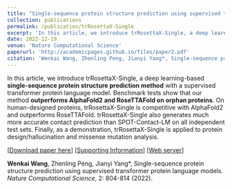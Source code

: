```yaml
---
title: "Single-sequence protein structure prediction using supervised transformer protein language models"
collection: publications
permalink: /publication/trRosettaX-Single
excerpt: 'In this article, we introduce trRosettaX-Single, a deep learning-based **single-sequence protein structure prediction method** with a supervised transformer protein language model. Benchmark tests show that our method **outperforms AlphaFold2 and RoseTTAFold on orphan proteins**. As a demonstration, trRosettaX-Single is applied to protein design/hallucination and missense mutation analysis.'
date: 2022-12-19
venue: 'Nature Computational Science'
paperurl: 'http://academicpages.github.io/files/paper2.pdf'
citation: 'Wenkai Wang, Zhenling Peng, Jianyi Yang*, Single-sequence protein structure prediction using supervised transformer protein language models. _Nature Computational Science_, 2: 804-814 (2022).'
---
```

In this article, we introduce trRosettaX-Single, a deep learning-based **single-sequence protein structure prediction method** with a supervised transformer protein language model. Benchmark tests show that our method **outperforms AlphaFold2 and RoseTTAFold on orphan proteins**. On human-designed proteins, trRosettaX-Single is competitive with AlphaFold2 and outperforms RoseTTAFold. trRosettaX-Single also generates much more accurate contact prediction than SPOT-Contact-LM on all independent test sets. Finally, as a demonstration, trRosettaX-Single is applied to protein design/hallucination and missense mutation analysis.

[[Download paper here](https://yanglab.qd.sdu.edu.cn/papers/Wang_NatureCS_2022.pdf)] [[Supporting Information](https://yanglab.qd.sdu.edu.cn/papers/Wang_NatureCS_2022_SI.pdf)] [[Web server](https://yanglab.qd.sdu.edu.cn/trRosetta/)]

**Wenkai Wang**, Zhenling Peng, Jianyi Yang*, Single-sequence protein structure prediction using supervised transformer protein language models. _Nature Computational Science_, 2: 804-814 (2022).
